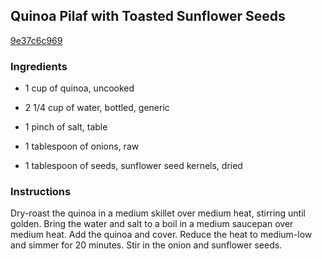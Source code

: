 ## Quinoa Pilaf with Toasted Sunflower Seeds

[9e37c6c969](http://www.cookstr.com/recipes/quinoa-pilaf-with-toasted-sunflower-seeds)

### Ingredients

 - 1 cup of quinoa, uncooked

 - 2 1/4 cup of water, bottled, generic

 - 1 pinch of salt, table

 - 1 tablespoon of onions, raw

 - 1 tablespoon of seeds, sunflower seed kernels, dried

### Instructions

Dry-roast the quinoa in a medium skillet over medium heat, stirring until golden. Bring the water and salt to a boil in a medium saucepan over medium heat. Add the quinoa and cover. Reduce the heat to medium-low and simmer for 20 minutes. Stir in the onion and sunflower seeds.